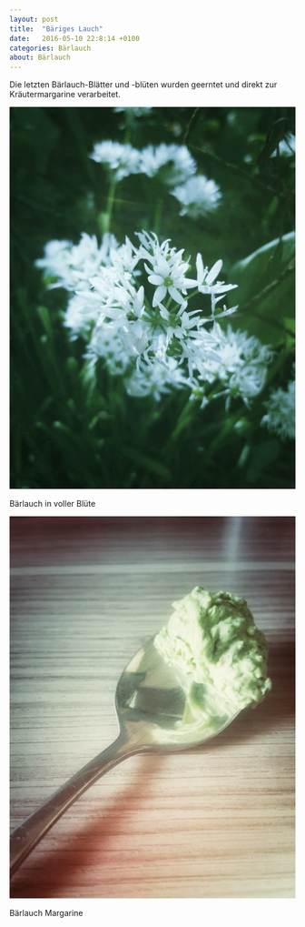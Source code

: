 ```yaml
---
layout: post
title:  "Bäriges Lauch"
date:   2016-05-10 22:8:14 +0100
categories: Bärlauch
about: Bärlauch
---
```


Die letzten Bärlauch-Blätter und -blüten wurden geerntet und direkt zur Kräutermargarine verarbeitet.

<div class="post-image">
    <img src="/img/baerlauch_01.jpeg" alt="Bärlauch" />
    <p class="post-image-caption">Bärlauch in voller Blüte</p>
</div>
<div class="post-image">
    <img src="/img/baerlauch_02.jpeg" alt="Bärlauch Margarine" />
    <p class="post-image-caption">Bärlauch Margarine</p>
</div>
